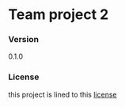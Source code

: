 # Team project 2

### Version
0.1.0

### License
this project is lined to this [license](LICENSEg.txt)